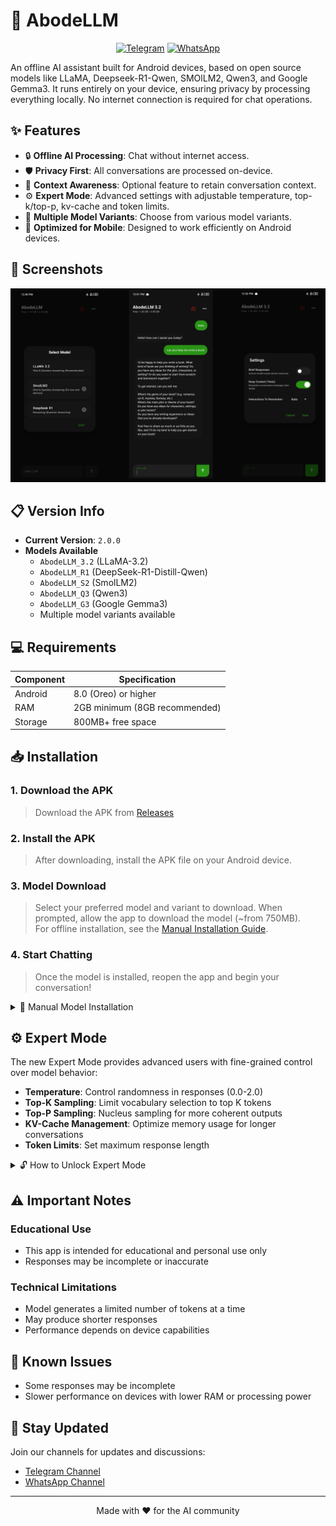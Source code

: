 # 🏡 AbodeLLM

<div align="center">

[![Telegram](https://img.shields.io/badge/Telegram-2CA5E0?style=for-the-badge&logo=telegram&logoColor=white)](https://t.me/tricenc)
[![WhatsApp](https://img.shields.io/badge/WhatsApp-25D366?style=for-the-badge&logo=whatsapp&logoColor=white)](https://whatsapp.com/channel/0029ValNwp4I7BeEzI67Xp0i)

</div>

An offline AI assistant built for Android devices, based on open source models like LLaMA, Deepseek-R1-Qwen, SMOlLM2, Qwen3, and Google Gemma3. It runs entirely on your device, ensuring privacy by processing everything locally. No internet connection is required for chat operations.

## ✨ Features

- 🔒 **Offline AI Processing**: Chat without internet access.
- 🛡️ **Privacy First**: All conversations are processed on-device.
- 💭 **Context Awareness**: Optional feature to retain conversation context.
- ⚙️ **Expert Mode**: Advanced settings with adjustable temperature, top-k/top-p, kv-cache and token limits.
- 🎯 **Multiple Model Variants**: Choose from various model variants.
- 📱 **Optimized for Mobile**: Designed to work efficiently on Android devices.

## 📱 Screenshots

<div align="center">
<img src="screenshots/main.png" alt="Screenshots"  width="950"/>
</div>

## 📋 Version Info

- **Current Version**: `2.0.0`
- **Models Available**
  - `AbodeLLM_3.2` (LLaMA-3.2)
  - `AbodeLLM_R1` (DeepSeek-R1-Distill-Qwen)
  - `AbodeLLM_S2` (SmolLM2)
  - `AbodeLLM_Q3` (Qwen3)
  - `AbodeLLM_G3` (Google Gemma3)
  - Multiple model variants available

## 💻 Requirements

| Component | Specification |
|-----------|--------------|
| Android   | 8.0 (Oreo) or higher |
| RAM       | 2GB minimum (8GB recommended) |
| Storage   | 800MB+ free space |

## 📥 Installation

### 1. Download the APK
   > Download the APK from [Releases](https://github.com/brendmung/abodellm/releases)

### 2. Install the APK
   > After downloading, install the APK file on your Android device.

### 3. Model Download
   > Select your preferred model and variant to download. 
   > When prompted, allow the app to download the model (~from 750MB).  
   > For offline installation, see the [Manual Installation Guide](manual-install.md).

### 4. Start Chatting
   > Once the model is installed, reopen the app and begin your conversation!

<details>
<summary>📖 Manual Model Installation</summary>
<br>
If you prefer manual installation of the model, follow the instructions in the <a href="manual-install.md">Manual Installation Guide</a>.
</details>

## ⚙️ Expert Mode

The new Expert Mode provides advanced users with fine-grained control over model behavior:

- **Temperature**: Control randomness in responses (0.0-2.0)
- **Top-K Sampling**: Limit vocabulary selection to top K tokens
- **Top-P Sampling**: Nucleus sampling for more coherent outputs
- **KV-Cache Management**: Optimize memory usage for longer conversations
- **Token Limits**: Set maximum response length

<details>
<summary>🔓 How to Unlock Expert Mode</summary>
<br>

**To Enable Expert Mode:**
1. Open the app and navigate to **Settings**
2. **Long press** on the "Settings" title at the top
3. Keep holding until a dialog appears confirming you've unlocked Expert Mode
4. The advanced controls will now be visible in your settings

**To Hide Expert Mode:**
- Simply **long press** the "Settings" title again
- Expert Mode will be hidden until you unlock it again

> **Note**: Expert Mode is designed for advanced users who understand model parameters. Use caution when adjusting these settings as they can significantly impact performance and response quality.

</details>

## ⚠️ Important Notes

### Educational Use
- This app is intended for educational and personal use only
- Responses may be incomplete or inaccurate

### Technical Limitations
- Model generates a limited number of tokens at a time
- May produce shorter responses
- Performance depends on device capabilities

## 🐛 Known Issues

- Some responses may be incomplete
- Slower performance on devices with lower RAM or processing power

## 📢 Stay Updated

Join our channels for updates and discussions:
- [Telegram Channel](https://t.me/tricenc)
- [WhatsApp Channel](https://whatsapp.com/channel/0029ValNwp4I7BeEzI67Xp0i)

---

<div align="center">
Made with ❤️ for the AI community
</div>
